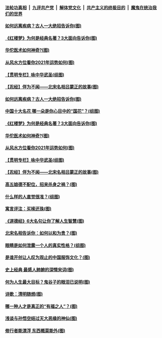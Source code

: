 

####  [法轮功真相](../../../../basic/blob/master/README.md?t=04092131) &nbsp;|&nbsp; [九评共产党](../../../../9ping.md/blob/master/README.md?t=04092131) &nbsp;|&nbsp; [解体党文化](../../../../jtdwh.md/blob/master/README.md?t=04092131)  &nbsp;|&nbsp; [共产主义的终极目的](../../../../gczydzjmd.md/blob/master/README.md?t=04092131) &nbsp;|&nbsp; [魔鬼在统治我们的世界](../../../../mgztzwmdsj.md/blob/master/README.md?t=04092131) 

#### [如何远离疾病？古人一大绝招告诉你(图)](../pages/p7/968026.md?t=04092131) 

#### [《红楼梦》为何是经典名著？3大面向告诉你(图)](../pages/p7/968130.md?t=04092131) 

#### [华佗医术如何神奇?(图)](../pages/p7/968156.md?t=04092131) 

#### [从风水方位看你2021年运势如何(图)](../pages/p7/967740.md?t=04092131) 

#### [【贯明专栏】咏中华武圣(组图)](../pages/p7/966333.md?t=04092131) 

#### [【忍经】佯为不闻——北宋名相吕蒙正的故事(图)](../pages/p7/967979.md?t=04092131) 

#### [如何远离疾病？古人一大绝招告诉你(图)](../pages/p7/968026.md?t=04092131) 

#### [中国十大名花 哪一朵是你心目中的“国花”？(组图)](../pages/p7/967875.md?t=04092131) 

#### [《红楼梦》为何是经典名著？3大面向告诉你(图)](../pages/p7/968130.md?t=04092131) 

#### [华佗医术如何神奇?(图)](../pages/p7/968156.md?t=04092131) 

#### [从风水方位看你2021年运势如何(图)](../pages/p7/967740.md?t=04092131) 

#### [【贯明专栏】咏中华武圣(组图)](../pages/p7/966333.md?t=04092131) 

#### [【忍经】佯为不闻——北宋名相吕蒙正的故事(图)](../pages/p7/967979.md?t=04092131) 

#### [高五娘德不配位，招来杀身之祸？(图)](../pages/p7/968023.md?t=04092131) 

#### [什么样的人直觉很准？(组图)](../pages/p7/967654.md?t=04092131) 

#### [寓言评注：买椟还珠(图)](../pages/p7/967620.md?t=04092131) 

#### [《道德经》6大名句让你了解人生智慧(图)](../pages/p7/967834.md?t=04092131) 

#### [北宋名相告诉你：如何以和为贵？(图)](../pages/p7/967953.md?t=04092131) 

#### [眼睛是如何泄露一个人的真实性格？(组图)](../pages/p7/967627.md?t=04092131) 

#### [是谁开创让人叹为观止的中国服饰文化？(图)](../pages/p7/967830.md?t=04092131) 

#### [史上经典 最感人肺腑的深情宋词(图)](../pages/p7/967735.md?t=04092131) 

#### [何为人生最大目标？鬼谷子的眼泪已说明(图)](../pages/p7/967743.md?t=04092131) 

#### [诗歌：清明随想(图)](../pages/p7/967858.md?t=04092131) 

#### [哪一种人才是真正的“有福之人”？(图)](../pages/p7/967738.md?t=04092131) 

#### [浅谈与孙悟空结过天大恶缘的神仙(图)](../pages/p7/967728.md?t=04092131) 

#### [修行者能漂浮 东西概莫能外(图)](../pages/p7/967726.md?t=04092131) 

